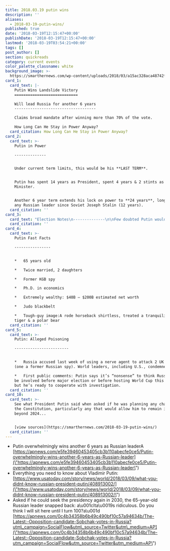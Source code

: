 ```yaml
---
title: 2018.03.19 putin wins
description: ''
aliases:
  - 2018-03-19-putin-wins/
published: true
date: '2018-03-19T12:15:47+00:00'
publishDate: '2018-03-19T12:15:47+00:00'
lastmod: '2018-03-19T03:54:21+00:00'
tags: []
post_author: []
section: quickreads
category: current events
color_palette_classname: white
background_image: >-
  https://smarthernews.com/wp-content/uploads/2018/03/a15ac328aca48742f6fea77546671b70_400x400.jpeg
card_1:
  card_text: |-
    Putin Wins Landslide Victory
    ============================

    Will lead Russia for another 6 years
    ------------------------------------

    Claims broad mandate after winning more than 70% of the vote.

    How Long Can He Stay in Power Anyway?
  card_citation: How Long Can He Stay in Power Anyway?
card_2:
  card_text: >-
    Putin in Power

    --------------


    Under current term limits, this would be his **LAST TERM**.


    Putin has spent 14 years as President, spent 4 years & 2 stints as Prime
    Minister.


    Another 6 year term extends his lock on power to **24 years**, longer than
    any Russian leader since Soviet Joseph Stalin (12 years).
  card_citation: ''
card_3:
  card_text: "Election Notes\n--------------\n\nFew doubted Putin would win. HeA faced 7 minor candidates & his main competitor was blocked from the ballot.\n\nVote tainted by widespread reports & video of ballot-box stuffing.\n\nElection Day was moved to March 18, the 4th anniversary of Russiaa\x19s seizure of Crimea."
  card_citation: ''
card_4:
  card_text: >-
    Putin Fast Facts

    ----------------


    *   65 years old

    *   Twice married, 2 daughters

    *   Former KGB spy

    *   Ph.D. in economics

    *   Extremely wealthy: $40B – $200B estimated net worth

    *   Judo blackbelt

    *   Tough-guy image:A rode horseback shirtless, treated a tranquilizedA
    tiger & a polar bear
  card_citation: ''
card_5:
  card_text: >-
    Putin: Alleged Poisoning

    ------------------------


    *   Russia accused last week of using a nerve agent to attack 2 UK citizens
    (one a former Russian spy). World leaders, including U.S., condemned attack.

    *   First public comments: Putin says it’s “nonsense” to think Russia would
    be involved before major election or before hosting World Cup this summer,
    but he’s ready to cooperate with investigation.
  card_citation: ''
card_10:
  card_text: >-
    See what President Putin said when asked if he was planning any changes in
    the Constitution, particularly any that would allow him to remain in power
    beyond 2024...


    [view sources](https://smarthernews.com/2018-03-19-putin-wins/)
  card_citation: ''
---
```

*   Putin overwhelmingly wins another 6 years as Russian leaderA [https://apnews.com/e5fe39460453405cb3b110abecfe0ce5/Putin-overwhelmingly-wins-another-6-years-as-Russian-leader](\"https://apnews.com/e5fe39460453405cb3b110abecfe0ce5/Putin-overwhelmingly-wins-another-6-years-as-Russian-leader\")
*   Everything you need to know about Vladimir Putin: [https://www.usatoday.com/story/news/world/2018/03/09/what-you-didnt-know-russian-president-putin/408913002/](\"https://www.usatoday.com/story/news/world/2018/03/09/what-you-didnt-know-russian-president-putin/408913002/\")
*   Asked if he could seek the presidency again in 2030, the 65-year-old Russian leader snapped back: a\\u001cIta\\u0019s ridiculous. Do you think I will sit here until I turn 100?a\\u001d [https://apnews.com/0c4b34358b6b49c490bf10c57a94634b/The-Latest:-Opposition-candidate-Sobchak-votes-in-Russia?utm\_campaign=SocialFlow&utm\_source=Twitter&utm\_medium=AP](\"https://apnews.com/0c4b34358b6b49c490bf10c57a94634b/The-Latest:-Opposition-candidate-Sobchak-votes-in-Russia?utm_campaign=SocialFlow&utm_source=Twitter&utm_medium=AP\")